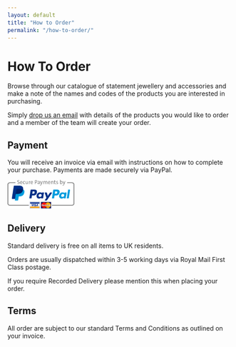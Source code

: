 ```yaml
---
layout: default
title: "How to Order"
permalink: "/how-to-order/"
---
```


# How To Order

Browse through our catalogue of statement jewellery and accessories and make a note of the names and codes of the products you are interested in purchasing.

Simply <a href="mailto:glamourbazaar1@gmail.com">drop us an email</a> with details of the products you would like to order and a member of the team will create your order.

## Payment

You will receive an invoice via email with instructions on how to complete your purchase. Payments are made securely via PayPal.

<img src="/images/paypal.png" alt="Secure payments by PayPal" width="150" />

## Delivery

Standard delivery is free on all items to UK residents.

Orders are usually dispatched within 3-5 working days via Royal Mail First Class postage.

If you require Recorded Delivery please mention this when placing your order.

## Terms

All order are subject to our standard Terms and Conditions as outlined on your invoice.
